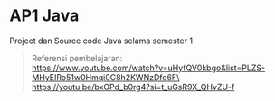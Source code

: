 # AP1 Java
Project dan Source code Java selama semester 1
> Referensi pembelajaran:\
  https://www.youtube.com/watch?v=uHyfQV0kbgo&list=PLZS-MHyEIRo51w0Hmqi0C8h2KWNzDfo6F\
  https://youtu.be/bxOPd_b0rg4?si=t_uGsR9X_QHvZU-f
